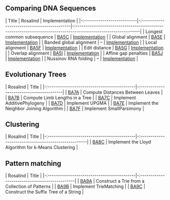 
## Comparing DNA Sequences

| Title                      | Rosalind                                    | Implementation                                                                                                |
|-:--------------------------|-:-------------------------------------------|-:-------------------------------------------------------------------------------------------------------------|
| Longest common subsequence | [BA5C](http://rosalind.info/problems/ba5c/) | [Implementation](https://github.com/kamilest/cst-ii-bioinformatics/blob/master/problems/BA5C/ba5c.py)         |
| Global alignment           | [BA5E](http://rosalind.info/problems/ba5e/) | [Implementation](https://github.com/kamilest/cst-ii-bioinformatics/blob/master/problems/BA5E/ba5e.py)         |
| Banded global alignment    | –                                           | [Implementation](https://github.com/kamilest/cst-ii-bioinformatics/blob/master/problems/BA5E/ba5e_banded.py)  |
| Local alignment            | [BA5F](http://rosalind.info/problems/ba5f/) | [Implementation](https://github.com/kamilest/cst-ii-bioinformatics/blob/master/problems/BA5F/ba5f.py)         |
| Edit distance              | [BA5G](http://rosalind.info/problems/ba5g/) | [Implementation](https://github.com/kamilest/cst-ii-bioinformatics/blob/master/problems/BA5G/ba5g.py)         |
| Overlap alignment          | [BA5I](http://rosalind.info/problems/ba5i/) | [Implementation](https://github.com/kamilest/cst-ii-bioinformatics/blob/master/problems/BA5I/ba5i.py)         |
| Affine gap penalties       | [BA5J](http://rosalind.info/problems/ba5j/) | [Implementation](https://github.com/kamilest/cst-ii-bioinformatics/blob/master/problems/BA5J/ba5j.py)         |
| Nussinov RNA folding       | –                                           | [Implementation](https://github.com/kamilest/cst-ii-bioinformatics/blob/master/problems/nussinov/nussinov.py) |



## Evolutionary Trees

| Rosalind                                    | Title                                    |
|-:-------------------------------------------|-:----------------------------------------|
| [BA7A](http://rosalind.info/problems/ba7a/) | Compute Distances Between Leaves         |
| [BA7B](http://rosalind.info/problems/ba7b/) | Compute Limb Lengths in a Tree           |
| [BA7C](http://rosalind.info/problems/ba7c/) | Implement AdditivePhylogeny              |
| [BA7D](http://rosalind.info/problems/ba7d/) | Implement UPGMA                          |
| [BA7E](http://rosalind.info/problems/ba7e/) | Implement the Neighbor Joining Algorithm |
| [BA7F](http://rosalind.info/problems/ba7f/) | Implement SmallParsimony                 |


## Clustering

| Rosalind                                    | Title                                                |
|-:-------------------------------------------|-:----------------------------------------------------|
| [BA8C](http://rosalind.info/problems/ba8c/) | Implement the Lloyd Algorithm for k-Means Clustering |


## Pattern matching

| Rosalind                                    | Title                                          |
|-:-------------------------------------------|-:----------------------------------------------|
| [BA9A](http://rosalind.info/problems/ba9a/) | Construct a Trie from a Collection of Patterns |
| [BA9B](http://rosalind.info/problems/ba9b/) | Implement TrieMatching                         |
| [BA9C](http://rosalind.info/problems/ba9c/) | Construct the Suffix Tree of a String          |
